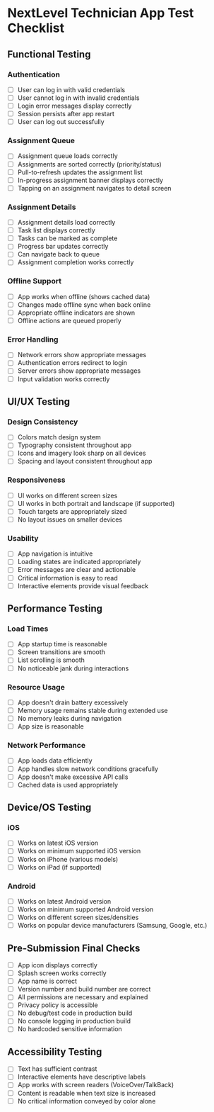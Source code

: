 # NextLevel Technician App Test Checklist

## Functional Testing

### Authentication
- [ ] User can log in with valid credentials
- [ ] User cannot log in with invalid credentials
- [ ] Login error messages display correctly
- [ ] Session persists after app restart
- [ ] User can log out successfully

### Assignment Queue
- [ ] Assignment queue loads correctly
- [ ] Assignments are sorted correctly (priority/status)
- [ ] Pull-to-refresh updates the assignment list
- [ ] In-progress assignment banner displays correctly
- [ ] Tapping on an assignment navigates to detail screen

### Assignment Details
- [ ] Assignment details load correctly
- [ ] Task list displays correctly
- [ ] Tasks can be marked as complete
- [ ] Progress bar updates correctly
- [ ] Can navigate back to queue
- [ ] Assignment completion works correctly

### Offline Support
- [ ] App works when offline (shows cached data)
- [ ] Changes made offline sync when back online
- [ ] Appropriate offline indicators are shown
- [ ] Offline actions are queued properly

### Error Handling
- [ ] Network errors show appropriate messages
- [ ] Authentication errors redirect to login
- [ ] Server errors show appropriate messages
- [ ] Input validation works correctly

## UI/UX Testing

### Design Consistency
- [ ] Colors match design system
- [ ] Typography consistent throughout app
- [ ] Icons and imagery look sharp on all devices
- [ ] Spacing and layout consistent throughout app

### Responsiveness
- [ ] UI works on different screen sizes
- [ ] UI works in both portrait and landscape (if supported)
- [ ] Touch targets are appropriately sized
- [ ] No layout issues on smaller devices

### Usability
- [ ] App navigation is intuitive
- [ ] Loading states are indicated appropriately
- [ ] Error messages are clear and actionable
- [ ] Critical information is easy to read
- [ ] Interactive elements provide visual feedback

## Performance Testing

### Load Times
- [ ] App startup time is reasonable
- [ ] Screen transitions are smooth
- [ ] List scrolling is smooth
- [ ] No noticeable jank during interactions

### Resource Usage
- [ ] App doesn't drain battery excessively
- [ ] Memory usage remains stable during extended use
- [ ] No memory leaks during navigation
- [ ] App size is reasonable

### Network Performance
- [ ] App loads data efficiently
- [ ] App handles slow network conditions gracefully
- [ ] App doesn't make excessive API calls
- [ ] Cached data is used appropriately

## Device/OS Testing

### iOS
- [ ] Works on latest iOS version
- [ ] Works on minimum supported iOS version
- [ ] Works on iPhone (various models)
- [ ] Works on iPad (if supported)

### Android
- [ ] Works on latest Android version
- [ ] Works on minimum supported Android version
- [ ] Works on different screen sizes/densities
- [ ] Works on popular device manufacturers (Samsung, Google, etc.)

## Pre-Submission Final Checks

- [ ] App icon displays correctly
- [ ] Splash screen works correctly
- [ ] App name is correct
- [ ] Version number and build number are correct
- [ ] All permissions are necessary and explained
- [ ] Privacy policy is accessible
- [ ] No debug/test code in production build
- [ ] No console logging in production build
- [ ] No hardcoded sensitive information

## Accessibility Testing

- [ ] Text has sufficient contrast
- [ ] Interactive elements have descriptive labels
- [ ] App works with screen readers (VoiceOver/TalkBack)
- [ ] Content is readable when text size is increased
- [ ] No critical information conveyed by color alone